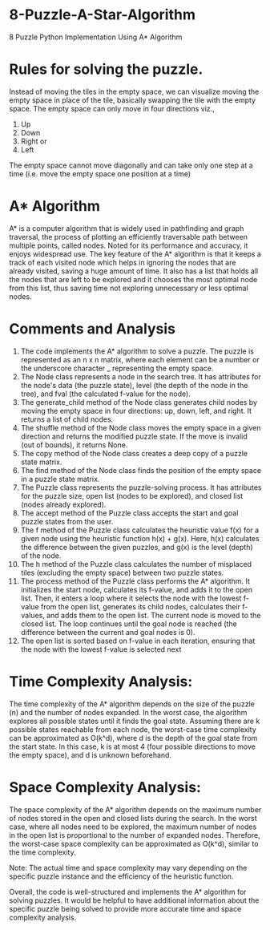 # 8-Puzzle-A-Star-Algorithm
8 Puzzle Python Implementation Using A* Algorithm

# Rules for solving the puzzle.
Instead of moving the tiles in the empty space, we can visualize moving the empty space in place of the tile, basically swapping the tile with the empty space. The empty space can only move in four directions viz.,

1. Up
2. Down
3. Right or
4. Left

The empty space cannot move diagonally and can take only one step at a time (i.e. move the empty space one position at a time)

# A* Algorithm

A* is a computer algorithm that is widely used in pathfinding and graph traversal, 
the process of plotting an efficiently traversable path between multiple points, called nodes. 
Noted for its performance and accuracy, it enjoys widespread use.
The key feature of the A* algorithm is that it keeps a track of each visited node 
which helps in ignoring the nodes that are already visited, saving a huge amount of time. 
It also has a list that holds all the nodes that are left to be explored and it chooses the most optimal node from this list, 
thus saving time not exploring unnecessary or less optimal nodes.

# Comments and Analysis

1. The code implements the A* algorithm to solve a puzzle. The puzzle is represented as an n x n matrix, where each element can be a number or the underscore character _ representing the empty space.
2. The Node class represents a node in the search tree. It has attributes for the node's data (the puzzle state), level (the depth of the node in the tree), and fval (the calculated f-value for the node).
3. The generate_child method of the Node class generates child nodes by moving the empty space in four directions: up, down, left, and right. It returns a list of child nodes.
4. The shuffle method of the Node class moves the empty space in a given direction and returns the modified puzzle state. If the move is invalid (out of bounds), it returns None.
5. The copy method of the Node class creates a deep copy of a puzzle state matrix.
6. The find method of the Node class finds the position of the empty space in a puzzle state matrix.
7. The Puzzle class represents the puzzle-solving process. It has attributes for the puzzle size, open list (nodes to be explored), and closed list (nodes already explored).
8. The accept method of the Puzzle class accepts the start and goal puzzle states from the user.
9. The f method of the Puzzle class calculates the heuristic value f(x) for a given node using the heuristic function h(x) + g(x). Here, h(x) calculates the difference between the given puzzles, and g(x) is the level (depth) of the node.
10. The h method of the Puzzle class calculates the number of misplaced tiles (excluding the empty space) between two puzzle states.
11. The process method of the Puzzle class performs the A* algorithm. It initializes the start node, calculates its f-value, and adds it to the open list. Then, it enters a loop where it selects the node with the lowest f-value from the open list, generates its child nodes, calculates their f-values, and adds them to the open list. The current node is moved to the closed list. The loop continues until the goal node is reached (the difference between the current and goal nodes is 0).
12. The open list is sorted based on f-value in each iteration, ensuring that the node with the lowest f-value is selected next


# Time Complexity Analysis:

The time complexity of the A* algorithm depends on the size of the puzzle (n) and the number of nodes expanded.
In the worst case, the algorithm explores all possible states until it finds the goal state.
Assuming there are k possible states reachable from each node, the worst-case time complexity can be approximated as O(k^d), 
where d is the depth of the goal state from the start state.
In this case, k is at most 4 (four possible directions to move the empty space), and d is unknown beforehand.

# Space Complexity Analysis:

The space complexity of the A* algorithm depends on the maximum number of nodes stored in the open and closed lists during the search.
In the worst case, where all nodes need to be explored, the maximum number of nodes in the open list is proportional to the number of expanded nodes.
Therefore, the worst-case space complexity can be approximated as O(k^d), similar to the time complexity.

Note: The actual time and space complexity may vary depending on the specific puzzle instance and the efficiency of the heuristic function.

Overall, the code is well-structured and implements the A* algorithm for solving puzzles.
It would be helpful to have additional information about the specific puzzle being solved to provide more accurate time and space complexity analysis.